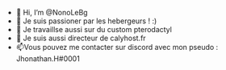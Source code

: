 - 👋 Hi, I’m @NonoLeBg
- 👀 Je suis passioner par les hebergeurs ! :) 
- 🌱 Je travaillse aussi sur du custom pterodactyl
- 💞️ Je suis aussi directeur de calyhost.fr
- 📫Vous pouvez me contacter sur discord avec mon pseudo : Jhonathan.H#0001
